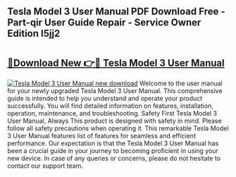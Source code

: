 ## Tesla Model 3 User Manual PDF Download Free - Part-qir User Guide Repair - Service Owner Edition I5jj2

# <h2><a href="http://cf29081.oget.top/?id=Tesla+Model+3+User+Manual">🔗Download New 👉🔴 Tesla Model 3 User Manual</a></h2>

[![Tesla Model 3 User Manual new download](https://i.imgur.com/5g1atiW.png)](http://cf29081.oget.top/?id=Tesla+Model+3+User+Manual)
Welcome to the user manual for your newly upgraded Tesla Model 3 User Manual. This comprehensive guide is intended to help you understand and operate your product successfully. You will find detailed information on features, installation, operation, maintenance, and troubleshooting. Safety First Tesla Model 3 User Manual, Always This product is designed with safety in mind. Please follow all safety precautions when operating it. This remarkable Tesla Model 3 User Manual features list of features for seamless and efficient performance. Our expectation is that the Tesla Model 3 User Manual has been a crucial guide in your journey to becoming proficient in using your new device. In case of any queries or concerns, please do not hesitate to contact our support team.
